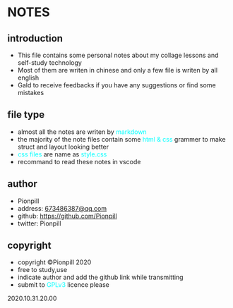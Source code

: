 # **NOTES**
## **introduction**
- This file contains some personal notes about my collage lessons and  self-study technology  
- Most of them are writen in chinese and only a few file is writen by all english
- Gald to receive feedbacks if you have any suggestions or find some mistakes

## **file type**
- almost all the notes are writen by <font color=cyan>markdown </font> 
- the majority of the note files contain some <font color=cyan>html & css </font>grammer to make struct and layout looking better
- <font color=cyan> css files</font> are name as <font color="cyan">style.css</font>
- recommand to read these notes in vscode

## **author**
- Pionpill
- address: 673486387@qq.com
- github: https://github.com/Pionpill
- twitter: Pionpill
  
## **copyright**
- copyright &copy;Pionpill 2020
- free to study,use
- indicate author and add the github link while transmitting
- submit to <font color=cyan>GPLv3</font> licence please

2020.10.31.20.00